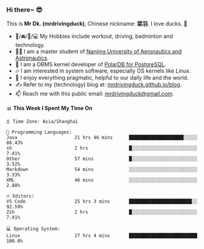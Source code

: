 ### Hi there~ 😎

This is **Mr Dk. (mrdrivingduck)**, Chinese nickname: **棠羽**. I love ducks. 🦆

- 💪/🚘/🏸/💻 My Hobbies include workout, driving, badminton and technology.
- 👨‍🎓 I am a master student of [Nanjing University of Aeronautics and Astronautics](https://en.wikipedia.org/wiki/Nanjing_University_of_Aeronautics_and_Astronautics).
- 🍊 I am a DBMS kernel developer of [PolarDB for PostgreSQL](https://github.com/ApsaraDB/PolarDB-for-PostgreSQL).
- 🔥 I am interested in system software, especially OS kernels like *Linux*.
- 🔧 I enjoy everything pragmatic, helpful to our daily life and the world.
- ✍ Refer to my (technology) blog at: [mrdrivingduck.github.io/blog](https://www.mrdrivingduck.cn/blog/#/).
- 📫 Reach me with this public email: [mrdrivingduck@gmail.com](mailto:mrdrivingduck@gmail.com).

<!--START_SECTION:waka-->
📊 **This Week I Spent My Time On** 

```text
⌚︎ Time Zone: Asia/Shanghai

💬 Programming Languages: 
Java                     21 hrs 46 mins      ████████████████████░░░░░   80.43% 
sh                       2 hrs               █░░░░░░░░░░░░░░░░░░░░░░░░   7.41% 
Other                    57 mins             █░░░░░░░░░░░░░░░░░░░░░░░░   3.52% 
Markdown                 54 mins             ░░░░░░░░░░░░░░░░░░░░░░░░░   3.33% 
XML                      46 mins             ░░░░░░░░░░░░░░░░░░░░░░░░░   2.88%

🔥 Editors: 
VS Code                  25 hrs 3 mins       ███████████████████████░░   92.59% 
Zsh                      2 hrs               █░░░░░░░░░░░░░░░░░░░░░░░░   7.41%

💻 Operating System: 
Linux                    27 hrs 4 mins       █████████████████████████   100.0%

```


<!--END_SECTION:waka-->

<!-- ![Mr Dk.'s GitHub Stats](https://github-readme-stats.vercel.app/api?username=mrdrivingduck&count_private&show_icons=true&theme=buefy) -->

<!-- ![Most Used Languages](https://github-readme-stats.vercel.app/api/top-langs/?username=mrdrivingduck&exclude_repo=mips32-CPU,snort-tcp-socket&theme=buefy&layout=compact&langs_count=10) -->


<!--
**mrdrivingduck/mrdrivingduck** is a ✨ _special_ ✨ repository because its `README.md` (this file) appears on your GitHub profile.

Here are some ideas to get you started:

- 🔭 I’m currently working on ...
- 🌱 I’m currently learning ...
- 👯 I’m looking to collaborate on ...
- 🤔 I’m looking for help with ...
- 💬 Ask me about ...
- 📫 How to reach me: ...
- 😄 Pronouns: ...
- ⚡ Fun fact: ...
-->
